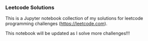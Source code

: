 ### Leetcode Solutions

This is a Jupyter notebook collection of my solutions for leetcode programming challenges (https://leetcode.com).

This notebook will be updated as I solve more challenges!!!